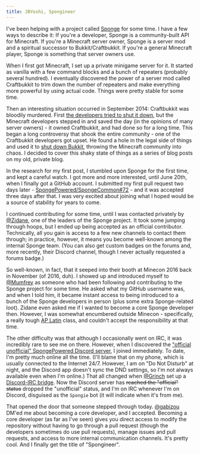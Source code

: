 ```yaml
---
title: JBYoshi, Spongineer
---
```


I've been helping with a project called [Sponge](https://spongepowered.org) for some time. I have a few ways to describe it: If you're a developer, Sponge is a community-built API for Minecraft. If you're a Minecraft server owner, Sponge is a server mod and a spiritual successor to Bukkit/Craftbukkit. If you're a general Minecraft player, Sponge is something that server owners use.

When I first got Minecraft, I set up a private minigame server for it. It started as vanilla with a few command blocks and a bunch of repeaters (probably several hundred). I eventually discovered the power of a server mod called Craftbukkit to trim down the number of repeaters and make everything more powerful by using actual code. Things were pretty stable for some time.

Then an interesting situation occurred in September 2014: Craftbukkit was bloodily murdered. First [the developers tried to shut it down](https://forums.bukkit.org/threads/bukkit-its-time-to-say.305106/), but the Minecraft developers stepped in and saved the day (in the opinions of many server owners) - it owned Craftbukkit, and had done so for a long time. This began a long controversy that shook the entire community - one of the Craftbukkit developers got upset. He found a hole in the legal side of things and used it to [shut down Bukkit](http://forums.bukkit.org/threads/bukkit-its-time-to-say.305106/), throwing the Minecraft community into chaos. I decided to cover this shaky state of things as a series of blog posts on my old, private blog.

In the research for my first post, I stumbled upon Sponge for the first time, and kept a careful watch. I got more and more interested, until June 20th, when I finally got a GitHub account. I submitted my first pull request two days later - [SpongePowered/SpongeCommon#72](https://github.com/SpongePowered/SpongeCommon/pull/72) - and it was accepted three days after that. I was very excited about joining what I hoped would be a source of stability for years to come.

I continued contributing for some time, until I was contacted privately by [@Zidane](https://github.com/Zidane), one of the leaders of the Sponge project. It took some jumping through hoops, but I ended up being accepted as an official contributor. Technically, all you gain is access to a few new channels to contact them through; in practice, however, it means you become well-known among the internal Sponge team. (You can also get custom badges on the forums and, more recently, their Discord channel, though I never actually requested a forums badge.)

So well-known, in fact, that it seeped into their booth at Minecon 2016 back in November (of 2016, duh). I showed up and introduced myself to [@Mumfrey](https://github.com/Mumfrey) as someone who had been following and contributing to the Sponge project for some time. He asked what my GitHub username was, and when I told him, it became instant access to being introduced to a bunch of the Sponge developers in person (plus some extra Sponge-related loot). Zidane even asked me if I wanted to become a core Sponge developer then. However, I was somewhat encumbered outside Minecon - specifically, a really tough [AP Latin](https://en.wikipedia.org/wiki/AP_Latin) class, and couldn't accept the responsibility at that time.

The other difficulty was that although I occasionally went on IRC, it was incredibly rare to see me on there. However, when I discovered the ["official unofficial" SpongePowered Discord server](https://discord.gg/PtaGRAs), I joined immediately. To date, I'm pretty much online all the time. (I'll blame that on my phone, which is usually connected to the Internet 24/7. However, I am on "Do Not Disturb" at night, and the Discord app doesn't sync the DND settings, so I'm not always available even when I'm online.) That all changed when [@Grinch](https://github.com/Grinch) set up a [Discord-IRC bridge](https://github.com/SpongePowered/discord-irc). Now the Discord server has <s>reached the "official" status</s> dropped the "unofficial" status, and I'm on IRC whenever I'm on Discord, disguised as the `Spongie` bot (it will indicate when it's from me).

That opened the door that someone stepped through today. [@gabizou](https://github.com/gabizou) DM'ed me about becoming a core developer, and I accepted. Becoming a core developer (as far as I've seen) gives you direct access to modify the repository without having to go through a pull request (though the developers sometimes do use pull requests), manage issues and pull requests, and access to more internal communication channels. It's pretty cool. And I finally get the title of "Spongineer".
